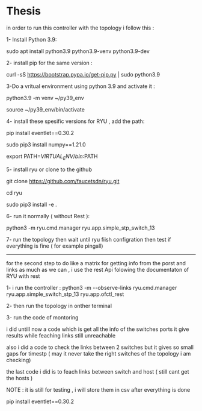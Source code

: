 # Thesis

in order to run this controller with the topology i follow this :

1- Install Python 3.9:

sudo apt install python3.9 python3.9-venv python3.9-dev

2- install pip for the same version :

curl -sS https://bootstrap.pypa.io/get-pip.py | sudo python3.9

3-Do a vritual environment using python 3.9 and activate it :

python3.9 -m venv ~/py39_env

source ~/py39_env/bin/activate

4- install these spesific versions for RYU , add the path:

pip install eventlet==0.30.2

sudo pip3 install numpy==1.21.0

export PATH=$VIRTUAL_ENV/bin:$PATH

5- install ryu or clone to the github

git clone https://github.com/faucetsdn/ryu.git

cd ryu

sudo pip3 install -e .

6- run it normally ( without Rest ):

python3 -m ryu.cmd.manager ryu.app.simple_stp_switch_13

7- run the topology then wait until ryu fiish configration then test if everything is fine ( for example pingall)

_______________________________________________________________________________________________________________________________________________

for the second step to do like a matrix for getting info from the porst and links as much as we can  , i use the rest Api folowing the documentaton of RYU with rest 

1- i run the controller :
python3 -m --observe-links ryu.cmd.manager ryu.app.simple_switch_stp_13 ryu.app.ofctl_rest

2- then run the topology in onther terminal 

3- run the code of montoring 

i did untill now a code which is get all the info of the switches ports it give results while feaching links still unreachable 

also i did a code to check the links between 2 switches but it gives so small gaps for timestp ( may it never take the right switches of the topology  i am checking)

the last code i did is to feach links between switch and host ( still cant get the hosts )

NOTE : it is still for testing , i will store them in csv after everything is done 



pip install eventlet==0.30.2
